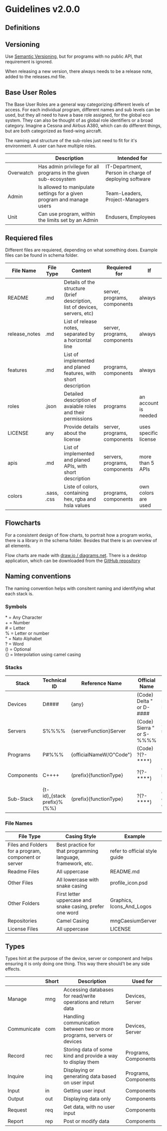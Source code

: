 # Guidelines v2.0.0

## Definitions

## Versioning

Use [Semantic Versioning](https://semver.org/), but for programs with no public API, that requirement is ignored.

When releasing a new version, there always needs to be a release note, added to the releases.md file.

## Base User Roles

The Base User Roles are a general way categorizing different levels of access. For each individual program, different names and sub levels can be used, but they all need to have a base role assigned, for the global eco system. They can also be thought of as global role identifiers or a broad category. Imagine a Cessna and Airbus A380, which can do different things, but are both categorized as fixed-wing aircraft.

The naming and structure of the sub-roles just need to fit for it's environment. A user can have multiple roles.

|           | Description                                                            | Intended for                                          |
| --------- | ---------------------------------------------------------------------- | ----------------------------------------------------- |
| Overwatch | Has admin privilege for all programs in the given sub-ecosystem        | IT-Department, Person in charge of deploying software |
| Admin     | Is allowed to manipulate settings for a given program and manage users | Team-Leaders, Project-Managers                        |
| Unit      | Can use program, within the limits set by an Admin                     | Endusers, Employees                                   |

## Requiered files

Different files are requiered, depending on what something does. Example files can be found in schema folder.

| File Name     | File Type   | Content                                                                     | Requiered for                 | If                    |
| ------------- | ----------- | --------------------------------------------------------------------------- | ----------------------------- | --------------------- |
| README        | .md         | Details of the structure (brief description, list of devices, servers, etc) | server, programs, components  | always                |
| release_notes | .md         | List of release notes, separated by a horizontal line                       | server, programs, components  | always                |
| features      | .md         | List of implemented and planed features, with short description             | programs, components          | always                |
| roles         | .json       | Detailed description of avaiable roles and their permissions                | programs                      | an account is needed  |
| LICENSE       | any         | Provide details about the license                                           | server, programs, components  | uses specific license |
| apis          | .md         | List of implemented and planed APIs, with short description                 | servers, programs, components | more than 5 APIs      |
| colors        | .sass, .css | Liste of colors, containing hex, rgba and hsla values                       | programs, components          | own colors are used   |

## Flowcharts

For a consistent design of flow charts, to portrait how a program works, there is a library in the schema folder. Besides that there is an overview of all elements.

Flow charts are made with [draw.io / diagrams.net](https://www.diagrams.net/). There is a desktop application, which can be downloaded from the [GitHub repository](https://github.com/jgraph/drawio-desktop)

## Naming conventions

The naming convention helps with consitent naming and identifying what each stack is.

### Symbols

\* = Any Character  
\+ = Number  
\# = Letter  
% = Letter or number  
" = Nato Alphabet  
? = Word  
() = Optional  
{} = Interpolation using camel casing

### Stacks

| Stack      | Technical ID                | Reference Name          | Official Name                | Example                                      |
| ---------- | --------------------------- | ----------------------- | ---------------------------- | -------------------------------------------- |
| Devices    | D\#\#\#\#                   | {any}                   | (Code) Delta " or D-\#\#\#\# | DZTDI - raspi - Delta Omega                  |
| Servers    | S%%%%                       | {serverFunction}Server  | (Code) Sierra " or S-%%%%    | S1452 - mngCaseiumServer - Sierra Alpha      |
| Programs   | P\#%%%                      | {officialNameW/O"Code"} | (Code) ?(?-\*\*\*\*)         | PC133 - caesium - Code Caesium               |
| Components | C\+\+\+\+                   | (prefix){functionType}  | ?(?-\*\*\*\*)                | C1508 - mainMenuIn - Main Menu               |
| Sub-Stack  | {t-id}\_{stack prefix}%(%%) | (prefix){functionType}  | ?(?-\*\*\*\*)                | C0001_C1 - cnCheckboxIn - code null checkbox |

### File Names

| File Type                                            | Casing Style                                                 | Example                       |
| ---------------------------------------------------- | ------------------------------------------------------------ | ----------------------------- |
| Files and Folders for a program, component or server | Best practice for that programming language, framework, etc. | refer to official style guide |
| Readme Files                                         | All uppercase                                                | README.md                     |
| Other Files                                          | All lowercase with snake casing                              | profile_icon.psd              |
| Other Folders                                        | First letter uppercase and snake casing, prefer one word     | Graphics, Icons_And_Logos     |
| Repositories                                         | Camel Casing                                                 | mngCaesiumServer              |
| License Files                                        | All uppercase                                                | LICENSE                       |

## Types

Types hint at the purpose of the device, server or component and helps ensuring it is only doing one thing. This way there should't be any side effects.

|             | Short | Description                                                             | Used for             |
| ----------- | ----- | ----------------------------------------------------------------------- | -------------------- |
| Manage      | mng   | Accessing databases for read/write operations and return data           | Devices, Server      |
| Communicate | com   | Handling communication between two or more programs, servers or devices | Devices, Server      |
| Record      | rec   | Storing data of some kind and provide a way to display them             | Programs, Components |
| Inquire     | inq   | Displaying or generating data based on user input                       | Programs, Components |
| Input       | in    | Getting user input                                                      | Components           |
| Output      | out   | Displaying data only                                                    | Components           |
| Request     | req   | Get data, with no user input                                            | Components           |
| Report      | rep   | Post or modify data                                                     | Components           |
